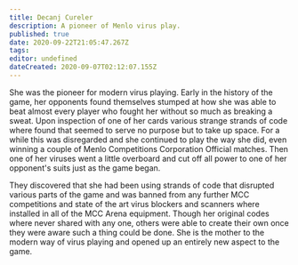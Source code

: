 ```yaml
---
title: Decanj Cureler
description: A pioneer of Menlo virus play.
published: true
date: 2020-09-22T21:05:47.267Z
tags: 
editor: undefined
dateCreated: 2020-09-07T02:12:07.155Z
---
```


She was the pioneer for modern virus playing. Early in the history of the game, her opponents found themselves stumped at how she was able to beat almost every player who fought her without so much as breaking a sweat. Upon inspection of one of her cards various strange strands of code where found that seemed to serve no purpose but to take up space. For a while this was disregarded and she continued to play the way she did, even winning a couple of Menlo Competitions Corporation Official matches. Then one of her viruses went a little overboard and cut off all power to one of her opponent's suits just as the game began.

They discovered that she had been using strands of code that disrupted various parts of the game and was banned from any further MCC competitions and state of the art virus blockers and scanners where installed in all of the MCC Arena equipment. Though her original codes where never shared with any one, others were able to create their own once they were aware such a thing could be done. She is the mother to the modern way of virus playing and opened up an entirely new aspect to the game.